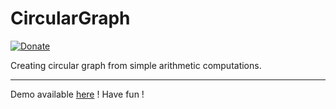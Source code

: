 # CircularGraph
[![Donate](https://img.shields.io/badge/Donate-PayPal-green.svg)](https://www.paypal.com/cgi-bin/webscr?cmd=_s-xclick&hosted_button_id=9LWA3PBZBJ9ZW)

Creating circular graph from simple arithmetic computations.

---
Demo available [here](http://8holon.github.io/CircularGraph/) !
Have fun !
